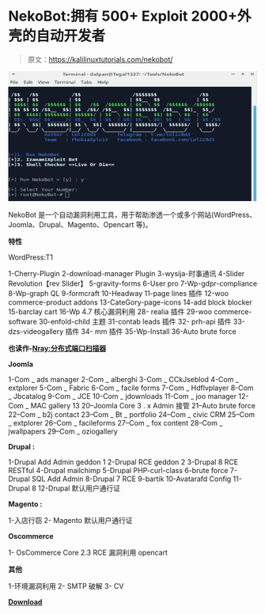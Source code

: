 # NekoBot:拥有 500+ Exploit 2000+外壳的自动开发者

> 原文：<https://kalilinuxtutorials.com/nekobot/>

[![NekoBot : Auto Exploiter With 500+ Exploit 2000+ Shell](img/536790de105f5c01afd3f7dc6c48d270.png "NekoBot : Auto Exploiter With 500+ Exploit 2000+ Shell")](https://1.bp.blogspot.com/-IBQla3lMJZA/Xk1jamTWySI/AAAAAAAAFB8/XfZ0UBpmwfILvYNtNRW5IBZq56Zx1i4_wCLcBGAsYHQ/s1600/NekoBot%25281%2529.png)

NekoBot 是一个自动漏洞利用工具，用于帮助渗透一个或多个网站(WordPress、Joomla、Drupal、Magento、Opencart 等)。

**特性**

WordPress:T1

1-Cherry-Plugin
2-download-manager Plugin
3-wysija-时事通讯
4-Slider Revolution【rev Slider】
5-gravity-forms
6-User pro
7-Wp-gdpr-compliance
8-Wp-graph QL
9-formcraft
10-Headway
11-page lines 插件
12-woo commerce-product addons
13-CateGory-page-icons
14-add block blocker
15-barclay cart
16-Wp 4.7 核心漏洞利用
28- realia 插件
29-woo commerce-software
30-enfold-child 主题
31-contab leads 插件
32- prh-api 插件
33- dzs-videogallery 插件
34- mm 插件
35-Wp-Install
36-Auto brute force

**也读作-[Nray:分布式端口扫描器](https://kalilinuxtutorials.com/nray/)**

**Joomla**

1-Com _ ads manager
2-Com _ alberghi
3-Com _ CCkJseblod
4-Com _ extplorer
5-Com _ Fabric
6-Com _ facile forms
7-Com _ Hdflvplayer
8-Com _ Jbcatalog
9-Com _ JCE
10-Com _ jdownloads
11-Com _ joo manager
12-Com _ MAC gallery
13
20–Joomla Core 3 . x Admin 接管
21–Auto brute force
22–Com _ b2j contact
23–Com _ Bt _ portfolio
24–Com _ civic CRM
25–Com _ extplorer
26–Com _ facileforms
27–Com _ fox content
28–Com _ jwallpapers
29–Com _ oziogallery

**Drupal :**

1-Drupal Add Admin geddon 1
2-Drupal RCE geddon 2
3-Drupal 8 RCE RESTful
4-Drupal mailchimp
5-Drupal PHP-curl-class
6-brute force
7-Drupal SQL Add Admin
8-Drupal 7 RCE
9-bartik
10-Avatarafd Config
11-Drupal 8
12-Drupal 默认用户通行证

**Magento :**

1-入店行窃
2- Magento 默认用户通行证

**Oscommerce**

1- OsCommerce Core 2.3 RCE 漏洞利用
opencart

**其他**

1-环境漏洞利用
2- SMTP 破解
3- CV

[**Download**](https://github.com/tegal1337/NekoBotV1)